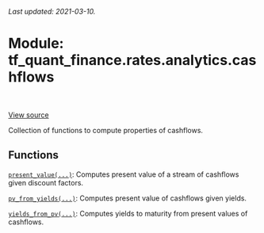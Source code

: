 <!--
This file is generated by a tool. Do not edit directly.
For open-source contributions the docs will be updated automatically.
-->

*Last updated: 2021-03-10.*

<div itemscope itemtype="http://developers.google.com/ReferenceObject">
<meta itemprop="name" content="tf_quant_finance.rates.analytics.cashflows" />
<meta itemprop="path" content="Stable" />
</div>

# Module: tf_quant_finance.rates.analytics.cashflows

<!-- Insert buttons and diff -->

<table class="tfo-notebook-buttons tfo-api" align="left">
</table>

<a target="_blank" href="https://github.com/google/tf-quant-finance/blob/master/tf_quant_finance/rates/analytics/cashflows.py">View source</a>



Collection of functions to compute properties of cashflows.



## Functions

[`present_value(...)`](../../../tf_quant_finance/rates/analytics/cashflows/present_value.md): Computes present value of a stream of cashflows given discount factors.

[`pv_from_yields(...)`](../../../tf_quant_finance/rates/analytics/cashflows/pv_from_yields.md): Computes present value of cashflows given yields.

[`yields_from_pv(...)`](../../../tf_quant_finance/rates/analytics/cashflows/yields_from_pv.md): Computes yields to maturity from present values of cashflows.

